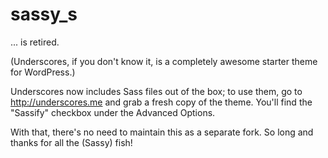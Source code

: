 sassy_s
=======

... is retired.

(Underscores, if you don't know it, is a completely awesome starter theme for WordPress.)

Underscores now includes Sass files out of the box; to use them, go to http://underscores.me and grab a fresh copy of the theme. You'll find the "Sassify" checkbox under the Advanced Options.

With that, there's no need to maintain this as a separate fork. So long and thanks for all the (Sassy) fish!